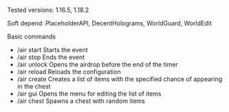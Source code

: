 Tested versions: 1.16.5, 1.18.2

Soft depend: PlaceholderAPI, DecentHolograms, WorldGuard, WorldEdit

Basic commands
- /air start Starts the event
- /air stop Ends the event
- /air unlock Opens the airdrop before the end of the timer
- /air reload Reloads the configuration
- /air create <chance> Creates a list of items with the specified chance of appearing in the chest
- /air gui <chance> Opens the menu for editing the list of items
- /air chest Spawns a chest with random items
